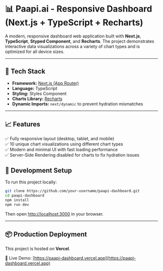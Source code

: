 # 📊 Paapi.ai - Responsive Dashboard (Next.js + TypeScript + Recharts)

A modern, responsive dashboard web application built with **Next.js**, **TypeScript**, **Styped Component**, and **Recharts**. The project demonstrates interactive data visualizations across a variety of chart types and is optimized for all device sizes.

---

## 🚀 Tech Stack

- **Framework:** [Next.js (App Router)](https://nextjs.org/docs/app)
- **Language:** TypeScript
- **Styling:** Styles Component
- **Charts Library:** [Recharts](https://recharts.org/)
- **Dynamic Imports:** `next/dynamic` to prevent hydration mismatches

---

## 📈 Features

✅ Fully responsive layout (desktop, tablet, and mobile)  
✅ 10 unique chart visualizations using different chart types  
✅ Modern and minimal UI with fast loading performance  
✅ Server-Side Rendering disabled for charts to fix hydration issues  

## 🧪 Development Setup

To run this project locally:

```bash
git clone https://github.com/your-username/paapi-dashboard.git
cd paapi-dashboard
npm install
npm run dev
```

Then open [http://localhost:3000](http://localhost:3000) in your browser.

---

## 📦 Production Deployment

This project is hosted on **Vercel**.

🔗 Live Demo: [https://paapi-dashboard.vercel.app](https://paapi-dashboard.vercel.app)
